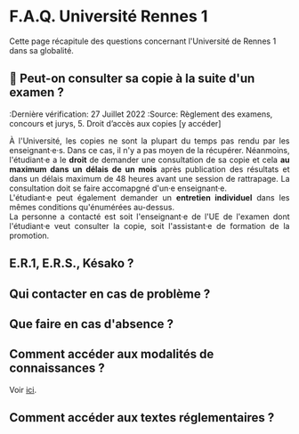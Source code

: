 # F.A.Q. Université Rennes 1

Cette page récapitule des questions concernant l'Université de Rennes 1 dans sa globalité.

## 📄 Peut-on consulter sa copie à la suite d'un examen ?

:Dernière vérification: 27 Juillet 2022
:Source: 
  Règlement des examens, concours et jurys, 5. Droit d’accès aux copies 
  [y accéder]

<div align=justify>

À l'Université, les copies ne sont la plupart du temps pas rendu par les enseignant·e·s. Dans ce cas, il n'y a pas moyen de la récupérer. Néanmoins, l'étudiant·e a le **droit** de demander une consultation de sa copie et cela **au maximum dans un délais de un mois** après publication des résultats et dans un délais maximum de 48 heures avant une session de rattrapage. La consultation doit se faire accomapgné d'un·e enseignant·e.  
L'étudiant·e peut également demander un **entretien individuel** dans les mêmes conditions qu'énumérées au-dessus.  
La personne a contacté est soit l'enseignant·e de l'UE de l'examen dont l'étudiant·e veut consulter la copie, soit l'assistant·e de formation de la promotion.

</div>

## E.R.1, E.R.S., Késako ?

## Qui contacter en cas de problème ?

## Que faire en cas d'absence ?

## Comment accéder aux modalités de connaissances ?
Voir [ici](#comment-accéder-aux-textes-réglementaires-).

## Comment accéder aux textes réglementaires ?